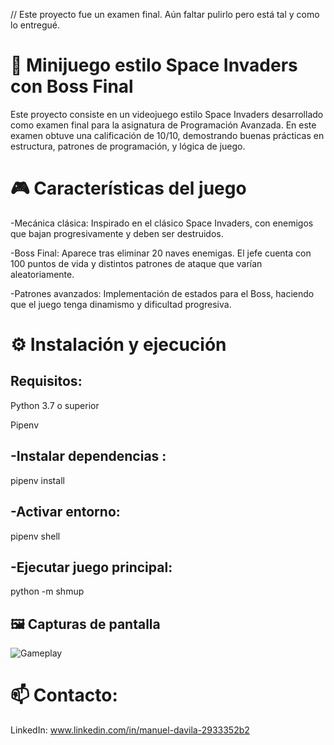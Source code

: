 // Este proyecto fue un examen final. Aún faltar pulirlo pero está tal y como lo entregué.

# 🚀 Minijuego estilo Space Invaders con Boss Final

Este proyecto consiste en un videojuego estilo Space Invaders desarrollado como examen final para la asignatura de Programación Avanzada. 
En este examen obtuve una calificación de 10/10, demostrando buenas prácticas en estructura, patrones de programación, y lógica de juego.


# 🎮 Características del juego

-Mecánica clásica: Inspirado en el clásico Space Invaders, con enemigos que bajan progresivamente y deben ser destruidos.

-Boss Final: Aparece tras eliminar 20 naves enemigas. El jefe cuenta con 100 puntos de vida y distintos patrones de ataque que varían aleatoriamente.

-Patrones avanzados: Implementación de estados para el Boss, haciendo que el juego tenga dinamismo y dificultad progresiva.


# ⚙️ Instalación y ejecución

## Requisitos:

Python 3.7 o superior

Pipenv

-Instalar dependencias :
--
pipenv install

-Activar entorno:
--
pipenv shell

-Ejecutar juego principal:
--
python -m shmup


## 🖼️ Capturas de pantalla
![Gameplay](link_imagen.png)


# 📫 Contacto:

LinkedIn: www.linkedin.com/in/manuel-davila-2933352b2


